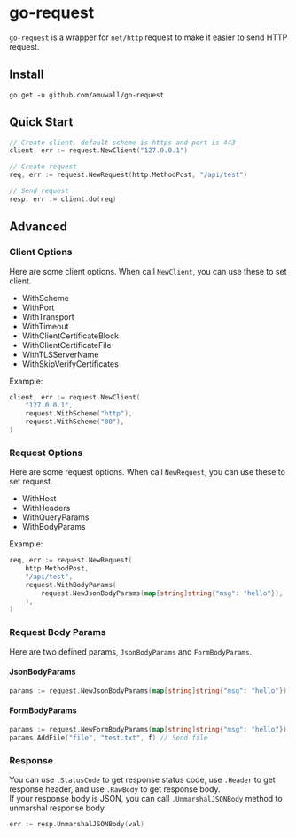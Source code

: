 # go-request

`go-request` is a wrapper for `net/http` request to make it easier to send HTTP request.

## Install

```shell
go get -u github.com/amuwall/go-request
```

## Quick Start

```go
// Create client, default scheme is https and port is 443
client, err := request.NewClient("127.0.0.1")

// Create request
req, err := request.NewRequest(http.MethodPost, "/api/test")

// Send request
resp, err := client.do(req)
```

## Advanced

### Client Options

Here are some client options. When call `NewClient`, you can use these to set client.

* WithScheme
* WithPort
* WithTransport
* WithTimeout
* WithClientCertificateBlock
* WithClientCertificateFile
* WithTLSServerName
* WithSkipVerifyCertificates

Example:

```go
client, err := request.NewClient(
    "127.0.0.1",
    request.WithScheme("http"),
    request.WithScheme("80"),
)
```

### Request Options

Here are some request options. When call `NewRequest`, you can use these to set request.

* WithHost
* WithHeaders
* WithQueryParams
* WithBodyParams

Example:

```go
req, err := request.NewRequest(
    http.MethodPost,
    "/api/test",
    request.WithBodyParams(
        request.NewJsonBodyParams(map[string]string{"msg": "hello"}),
    ),
)
```

### Request Body Params

Here are two defined params, `JsonBodyParams` and `FormBodyParams`.

#### JsonBodyParams

```go
params := request.NewJsonBodyParams(map[string]string{"msg": "hello"})
```

#### FormBodyParams

```go
params := request.NewFormBodyParams(map[string]string{"msg": "hello"})
params.AddFile("file", "test.txt", f) // Send file
```

### Response

You can use `.StatusCode` to get response status code, use `.Header` to get response header, and use `.RawBody` to get response body.  
If your response body is JSON, you can call `.UnmarshalJSONBody` method to unmarshal response body

```go
err := resp.UnmarshalJSONBody(val)
```
